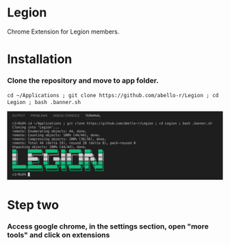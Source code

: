 # Legion
Chrome Extension for Legion members.

# <h1>Installation</h1>

  <h3>Clone the repository and move to app folder.</h3>

````
cd ~/Applications ; git clone https://github.com/abello-r/Legion ; cd Legion ; bash .banner.sh
````
<img src="https://github.com/abello-r/Legion/blob/master/srcs/prompt.png">

# Step two

  <h3>Access google chrome, in the settings section, open "more tools" and click on extensions</h3>
